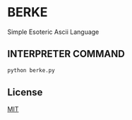 # BERKE

Simple Esoteric Ascii Language

## INTERPRETER COMMAND
```bash
python berke.py
```

## License
[MIT](https://choosealicense.com/licenses/mit/)

